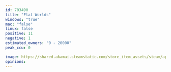 ```yaml
---
id: 703490
title: "Flat Worlds"
windows: "true"
mac: "false"
linux: false
positive: 11
negative: 1
estimated_owners: "0 - 20000"
peak_ccu: 0

image: https://shared.akamai.steamstatic.com/store_item_assets/steam/apps/703490/header.jpg?t=1542156996
opinions:
---
```

